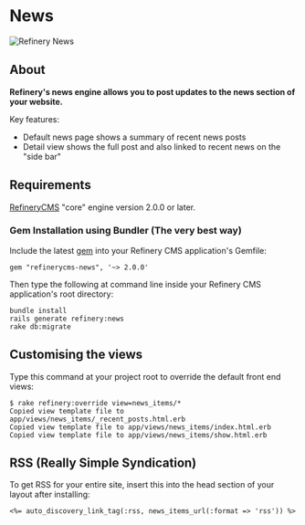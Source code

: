 # News

![Refinery News](http://refinerycms.com/system/images/0000/0876/news.png)

## About

__Refinery's news engine allows you to post updates to the news section of your website.__

Key features:

* Default news page shows a summary of recent news posts
* Detail view shows the full post and also linked to recent news on the "side bar"

## Requirements

[RefineryCMS](http://refinerycms.com) "core" engine version 2.0.0 or later.

### Gem Installation using Bundler (The very best way)

Include the latest [gem](http://rubygems.org/gems/refinerycms-news) into your Refinery CMS application's Gemfile:

    gem "refinerycms-news", '~> 2.0.0'

Then type the following at command line inside your Refinery CMS application's root directory:

    bundle install
    rails generate refinery:news
    rake db:migrate

## Customising the views

Type this command at your project root to override the default front end views:

    $ rake refinery:override view=news_items/*
    Copied view template file to app/views/news_items/_recent_posts.html.erb
    Copied view template file to app/views/news_items/index.html.erb
    Copied view template file to app/views/news_items/show.html.erb

## RSS (Really Simple Syndication)

To get RSS for your entire site, insert this into the head section of your layout after installing:

    <%= auto_discovery_link_tag(:rss, news_items_url(:format => 'rss')) %>